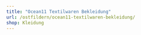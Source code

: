 ```yaml
---
title: "Ocean11 Textilwaren Bekleidung"
url: /ostfildern/ocean11-textilwaren-bekleidung/
shop: Kleidung
---
```

